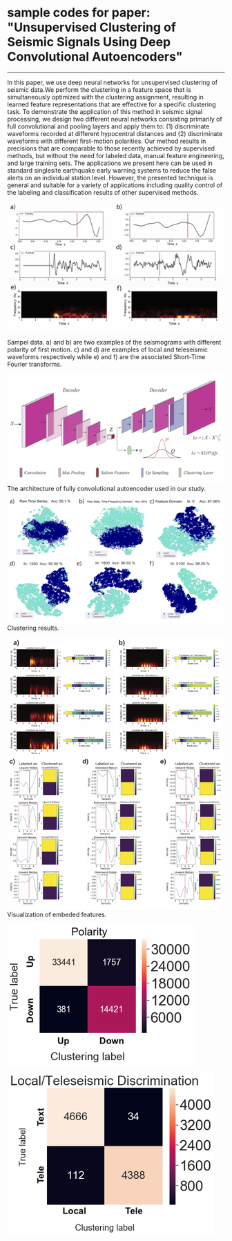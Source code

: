 #       sample codes for paper: "Unsupervised Clustering of Seismic Signals Using Deep Convolutional Autoencoders"
--------------------- ---------------------------------
                             
In this paper, we use deep neural networks for unsupervised
clustering of seismic data.We perform the clustering in a
feature space that is simultaneously optimized with the clustering
assignment, resulting in learned feature representations that
are effective for a specific clustering task. To demonstrate the
application of this method in seismic signal processing, we design
two different neural networks consisting primarily of full convolutional
and pooling layers and apply them to: (1) discriminate
waveforms recorded at different hypocentral distances and (2)
discriminate waveforms with different first-motion polarities. Our
method results in precisions that are comparable to those recently
achieved by supervised methods, but without the need for labeled
data, manual feature engineering, and large training sets. The
applications we present here can be used in standard singlesite
earthquake early warning systems to reduce the false alerts
on an individual station level. However, the presented technique
is general and suitable for a variety of applications including
quality control of the labeling and classification results of other
supervised methods.

![network architecture](Fig_2.jpg)

Sampel data. a) and b) are two examples of the seismograms with different polarity of first motion.
c) and d) are examples of local and teleseismic waveforms respectively while e) and f) are the associated Short-Time Fourier transforms. 

![network architecture](Fig_1.jpg)
The architecture of fully convolutional autoencoder used in our study. 

![clustering results](Fig_3.jpg)
Clustering results. 

![embeded features](Fig_4.jpg)
Visualization of embeded features. 

![embeded features](FigSub_3.png)

![embeded features](FigSub_4.png)

